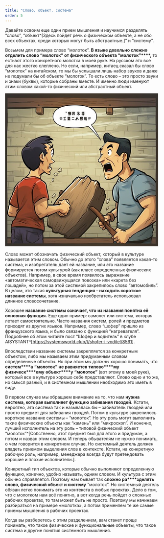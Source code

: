 ```yaml
---
title: "Слово, объект, система"
order: 5
---
```




Давайте освоим еще один прием мышления и научимся разделять “слово”, “объект^[Здесь пойдет речь о физическом объекте, а не обо всех объектах, среди которых могут быть абстрактные.]” и “систему”.

Возьмем для примера слово “молоток”. **В языке довольно сложно отделить слово “молоток” от физического объекта “молоток”****,** то естьвот этого конкретного молотка в моей руке. На русском это всё для нас жестко слеплено. Но если, например, китаец сказал бы слово “молоток” на китайском, то мы бы услышали лишь набор звуков и даже не подумали бы об объекте “молоток”. То есть слово – это просто звуки и знаки (буквы), которые собраны вместе. И именно люди именуют этим словом какой-то физический или абстрактный объект.


![](./word-object-system-5.jpeg)


Слово может обозначать физический объект, который в культуре называется этим словом. Обычно до этого “слова” появляется какая-то система, и изобретатель дает ей название, или это название формируется потом культурой (как класс определенных физических объектов). Например, в свое время появилось выражение «автоматическая самодвижущаяся повозка» или «карета без лошадей», но потом за этой системой закрепилось слово “автомобиль”. В целом, это такая **культурная тенденция – находить короткое название системы**, хотя изначально изобретатель использовал длинное словосочетание.

Хорошее **название системы** **означает, что** **из названия понятна её основная функция.** Еще один пример: самолет или система, которая летает самостоятельно. Часто названия систем, ролей и предметов приходят из других языков. Например, слово “шофер” пришло из французского языка, и было связано с функцией “нагревателя”. Подробнее об этом читайте пост “Шофер и водитель” в клубе AISYSTANT^[<https://systemsworld.club/t/shofer-i-voditel/8561>].

Впоследствии название системы закрепляется за конкретным объектом, либо мы называем этим придуманным словом определенные объекты. Но при этом мы должны хорошо понимать, что **систем****а** **“молоток”** **не равняется** **типово****му** **физическ****ому** **объект****у** **“молоток”** (вот этому в моей руке), который все в культуре хорошо себе представляют. Слово одно и то же, но смысл разный, и в системном мышлении необходимо это иметь в виду.

В первом случае мы обращаем внимание на то, что нам **нужна система, которая выполняет функцию забивания гвоздей.** Кстати, вероятно, эта система так и называлась бы – забиватель гвоздей или просто предмет для забивания гвоздей. Потом в культуре закрепилось короткое название системы – “молоток”. Но эту роль могут выполнить такие физические объекты как “камень” или “микроскоп”. И конечно, лучший исполнитель на эту роль – типовой физический объект “молоток”^[Собственно, этот предмет был для этого и придуман, а потом и назван этим словом. И теперь обывателям не нужно понимать, о чем говорится в конкретном случае. Но системный деятель должен владеть приемом выделения слов в контексте. Кстати, на конкретную рабочую роль, например, менеджера всегда будут претендовать хорошие и плохие исполнители.].

Конкретный тип объектов, которые обычно выполняют определенную функцию, конечно, удобно называть, одним словом. И культура с этим обычно справляется. Поэтому нам бывает так **сложно ра****зделять** **слово, физический объект и систему** “молоток”. Но системный деятель обязан легко понимать это из контекста в любых проектах. Дело в том, что с молотком нам всё понятно, а вот когда речь пойдет о сложных рабочих проектах, то там может быть не просто. Поэтому мы начинаем разбираться на примере «молотка», а потом применяем те же самые приемы мышления в рабочих проектах.

Когда вы разберетесь с этим разделением, вам станет проще понимать, что такое физические и функциональные объекты, что такое система и другие понятия системного мышления.

